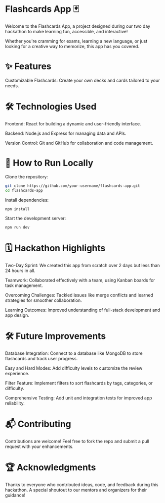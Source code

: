 # Flashcards App 🃏

Welcome to the Flashcards App, a project designed during our two day hackathon to make learning fun, accessible, and interactive!

Whether you're cramming for exams, learning a new language, or just looking for a creative way to memorize, this app has you covered.

# ✨ Features

Customizable Flashcards: Create your own decks and cards tailored to your needs.

# 🛠️ Technologies Used
Frontend: React for building a dynamic and user-friendly interface.

Backend: Node.js and Express for managing data and APIs.

Version Control: Git and GitHub for collaboration and code management.

# 🚀 How to Run Locally

Clone the repository:

```bash
git clone https://github.com/your-username/flashcards-app.git
cd flashcards-app
```
Install dependencies:

```bash
npm install
```
Start the development server:

```bash
npm run dev
```

# 🗓️ Hackathon Highlights
Two-Day Sprint: We created this app from scratch over 2 days but less than 24 hours in all.

Teamwork: Collaborated effectively with a team, using Kanban boards for task management.

Overcoming Challenges: Tackled issues like merge conflicts and learned strategies for smoother collaboration.

Learning Outcomes: Improved understanding of full-stack development and app design.

# 🛠️ Future Improvements
Database Integration: Connect to a database like MongoDB to store flashcards and track user progress.

Easy and Hard Modes: Add difficulty levels to customize the review experience.

Filter Feature: Implement filters to sort flashcards by tags, categories, or difficulty.

Comprehensive Testing: Add unit and integration tests for improved app reliability.

# 📬 Contributing

Contributions are welcome! Feel free to fork the repo and submit a pull request with your enhancements.

# 🏆 Acknowledgments

Thanks to everyone who contributed ideas, code, and feedback during this hackathon. A special shoutout to our mentors and organizers for their guidance!
